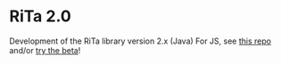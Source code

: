 # RiTa 2.0
Development of the RiTa library version 2.x (Java)
For JS, see [this repo](https://github.com/dhowe/rita2js) and/or [try the beta](https://github.com/dhowe/rita2js#installation)!
